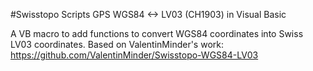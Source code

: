 #Swisstopo Scripts GPS WGS84 <-> LV03 (CH1903) in Visual Basic

A VB macro to add functions to convert WGS84 coordinates into Swiss LV03 coordinates.
Based on ValentinMinder's work: https://github.com/ValentinMinder/Swisstopo-WGS84-LV03